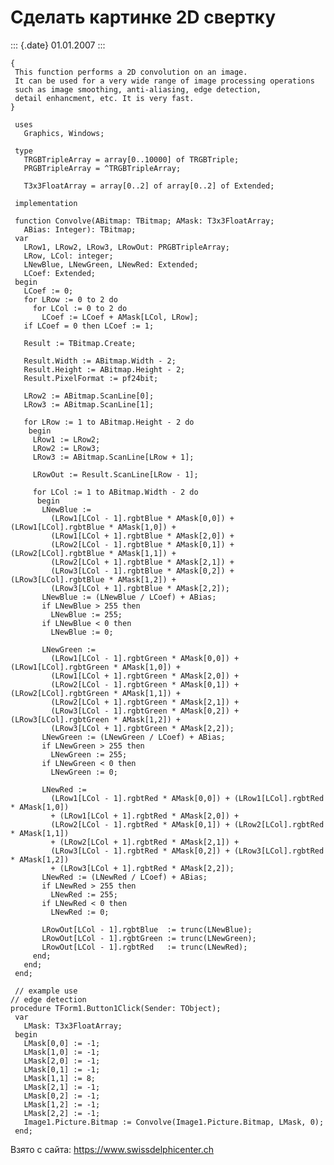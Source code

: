 Сделать картинке 2D свертку
===========================

::: {.date}
01.01.2007
:::

    {
     This function performs a 2D convolution on an image. 
     It can be used for a very wide range of image processing operations 
     such as image smoothing, anti-aliasing, edge detection, 
     detail enhancment, etc. It is very fast. 
    }
     
     uses
       Graphics, Windows;
     
     type
       TRGBTripleArray = array[0..10000] of TRGBTriple;
       PRGBTripleArray = ^TRGBTripleArray;
     
       T3x3FloatArray = array[0..2] of array[0..2] of Extended;
     
     implementation
     
     function Convolve(ABitmap: TBitmap; AMask: T3x3FloatArray;
       ABias: Integer): TBitmap;
     var
       LRow1, LRow2, LRow3, LRowOut: PRGBTripleArray;
       LRow, LCol: integer;
       LNewBlue, LNewGreen, LNewRed: Extended;
       LCoef: Extended;
     begin
       LCoef := 0;
       for LRow := 0 to 2 do
         for LCol := 0 to 2 do
           LCoef := LCoef + AMask[LCol, LRow];
       if LCoef = 0 then LCoef := 1;
     
       Result := TBitmap.Create;
     
       Result.Width := ABitmap.Width - 2;
       Result.Height := ABitmap.Height - 2;
       Result.PixelFormat := pf24bit;
     
       LRow2 := ABitmap.ScanLine[0];
       LRow3 := ABitmap.ScanLine[1];
     
       for LRow := 1 to ABitmap.Height - 2 do
        begin
         LRow1 := LRow2;
         LRow2 := LRow3;
         LRow3 := ABitmap.ScanLine[LRow + 1];
     
         LRowOut := Result.ScanLine[LRow - 1];
     
         for LCol := 1 to ABitmap.Width - 2 do
          begin
           LNewBlue :=
             (LRow1[LCol - 1].rgbtBlue * AMask[0,0]) + (LRow1[LCol].rgbtBlue * AMask[1,0]) +
             (LRow1[LCol + 1].rgbtBlue * AMask[2,0]) +
             (LRow2[LCol - 1].rgbtBlue * AMask[0,1]) + (LRow2[LCol].rgbtBlue * AMask[1,1]) +
             (LRow2[LCol + 1].rgbtBlue * AMask[2,1]) +
             (LRow3[LCol - 1].rgbtBlue * AMask[0,2]) + (LRow3[LCol].rgbtBlue * AMask[1,2]) +
             (LRow3[LCol + 1].rgbtBlue * AMask[2,2]);
           LNewBlue := (LNewBlue / LCoef) + ABias;
           if LNewBlue > 255 then
             LNewBlue := 255;
           if LNewBlue < 0 then
             LNewBlue := 0;
     
           LNewGreen :=
             (LRow1[LCol - 1].rgbtGreen * AMask[0,0]) + (LRow1[LCol].rgbtGreen * AMask[1,0]) +
             (LRow1[LCol + 1].rgbtGreen * AMask[2,0]) +
             (LRow2[LCol - 1].rgbtGreen * AMask[0,1]) + (LRow2[LCol].rgbtGreen * AMask[1,1]) +
             (LRow2[LCol + 1].rgbtGreen * AMask[2,1]) +
             (LRow3[LCol - 1].rgbtGreen * AMask[0,2]) + (LRow3[LCol].rgbtGreen * AMask[1,2]) +
             (LRow3[LCol + 1].rgbtGreen * AMask[2,2]);
           LNewGreen := (LNewGreen / LCoef) + ABias;
           if LNewGreen > 255 then
             LNewGreen := 255;
           if LNewGreen < 0 then
             LNewGreen := 0;
     
           LNewRed :=
             (LRow1[LCol - 1].rgbtRed * AMask[0,0]) + (LRow1[LCol].rgbtRed * AMask[1,0])
             + (LRow1[LCol + 1].rgbtRed * AMask[2,0]) +
             (LRow2[LCol - 1].rgbtRed * AMask[0,1]) + (LRow2[LCol].rgbtRed * AMask[1,1])
             + (LRow2[LCol + 1].rgbtRed * AMask[2,1]) +
             (LRow3[LCol - 1].rgbtRed * AMask[0,2]) + (LRow3[LCol].rgbtRed * AMask[1,2])
             + (LRow3[LCol + 1].rgbtRed * AMask[2,2]);
           LNewRed := (LNewRed / LCoef) + ABias;
           if LNewRed > 255 then
             LNewRed := 255;
           if LNewRed < 0 then
             LNewRed := 0;
     
           LRowOut[LCol - 1].rgbtBlue  := trunc(LNewBlue);
           LRowOut[LCol - 1].rgbtGreen := trunc(LNewGreen);
           LRowOut[LCol - 1].rgbtRed   := trunc(LNewRed);
         end;
       end;
     end;
     
     // example use 
    // edge detection 
    procedure TForm1.Button1Click(Sender: TObject);
     var
       LMask: T3x3FloatArray;
     begin
       LMask[0,0] := -1;
       LMask[1,0] := -1;
       LMask[2,0] := -1;
       LMask[0,1] := -1;
       LMask[1,1] := 8;
       LMask[2,1] := -1;
       LMask[0,2] := -1;
       LMask[1,2] := -1;
       LMask[2,2] := -1;
       Image1.Picture.Bitmap := Convolve(Image1.Picture.Bitmap, LMask, 0);
     end;

Взято с сайта: <https://www.swissdelphicenter.ch>
